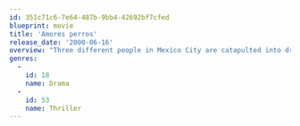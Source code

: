 ```yaml
---
id: 351c71c6-7e64-487b-9bb4-42692bf7cfed
blueprint: movie
title: 'Amores perros'
release_date: '2000-06-16'
overview: "Three different people in Mexico City are catapulted into dramatic and unforeseen circumstances in the wake of a terrible car crash: a young punk stumbles into the sinister underground world of dog fighting; an injured supermodel's designer pooch disappears into the apartment's floorboards; and an ex-radical turned hit man rescues a gunshot Rotweiler."
genres:
  -
    id: 18
    name: Drama
  -
    id: 53
    name: Thriller
---
```

